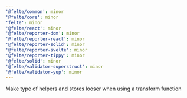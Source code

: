 ```yaml
---
'@felte/common': minor
'@felte/core': minor
'felte': minor
'@felte/react': minor
'@felte/reporter-dom': minor
'@felte/reporter-react': minor
'@felte/reporter-solid': minor
'@felte/reporter-svelte': minor
'@felte/reporter-tippy': minor
'@felte/solid': minor
'@felte/validator-superstruct': minor
'@felte/validator-yup': minor
---
```


Make type of helpers and stores looser when using a transform function
